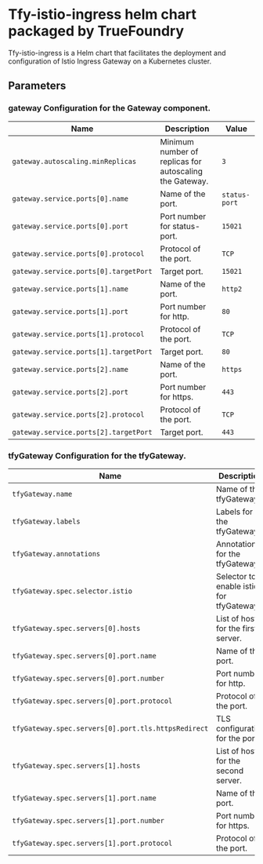# Tfy-istio-ingress helm chart packaged by TrueFoundry
Tfy-istio-ingress is a Helm chart that facilitates the deployment and configuration of Istio Ingress Gateway on a Kubernetes cluster.

## Parameters

### gateway Configuration for the Gateway component.

| Name                                  | Description                                             | Value         |
| ------------------------------------- | ------------------------------------------------------- | ------------- |
| `gateway.autoscaling.minReplicas`     | Minimum number of replicas for autoscaling the Gateway. | `3`           |
| `gateway.service.ports[0].name`       | Name of the port.                                       | `status-port` |
| `gateway.service.ports[0].port`       | Port number for status-port.                            | `15021`       |
| `gateway.service.ports[0].protocol`   | Protocol of the port.                                   | `TCP`         |
| `gateway.service.ports[0].targetPort` | Target port.                                            | `15021`       |
| `gateway.service.ports[1].name`       | Name of the port.                                       | `http2`       |
| `gateway.service.ports[1].port`       | Port number for http.                                   | `80`          |
| `gateway.service.ports[1].protocol`   | Protocol of the port.                                   | `TCP`         |
| `gateway.service.ports[1].targetPort` | Target port.                                            | `80`          |
| `gateway.service.ports[2].name`       | Name of the port.                                       | `https`       |
| `gateway.service.ports[2].port`       | Port number for https.                                  | `443`         |
| `gateway.service.ports[2].protocol`   | Protocol of the port.                                   | `TCP`         |
| `gateway.service.ports[2].targetPort` | Target port.                                            | `443`         |

### tfyGateway Configuration for the tfyGateway.

| Name                                                | Description                             | Value                 |
| --------------------------------------------------- | --------------------------------------- | --------------------- |
| `tfyGateway.name`                                   | Name of the tfyGateway.                 | `""`                  |
| `tfyGateway.labels`                                 | Labels for the tfyGateway.              | `{}`                  |
| `tfyGateway.annotations`                            | Annotations for the tfyGateway.         | `{}`                  |
| `tfyGateway.spec.selector.istio`                    | Selector to enable istio for tfyGateway | `{{ .Release.Name }}` |
| `tfyGateway.spec.servers[0].hosts`                  | List of hosts for the first server.     | `[]`                  |
| `tfyGateway.spec.servers[0].port.name`              | Name of the port.                       | `http-tfy-wildcard`   |
| `tfyGateway.spec.servers[0].port.number`            | Port number for http.                   | `80`                  |
| `tfyGateway.spec.servers[0].port.protocol`          | Protocol of the port.                   | `HTTP`                |
| `tfyGateway.spec.servers[0].port.tls.httpsRedirect` | TLS configuration for the port.         | `true`                |
| `tfyGateway.spec.servers[1].hosts`                  | List of hosts for the second server.    | `[]`                  |
| `tfyGateway.spec.servers[1].port.name`              | Name of the port.                       | `https-tfy-wildcard`  |
| `tfyGateway.spec.servers[1].port.number`            | Port number for https.                  | `443`                 |
| `tfyGateway.spec.servers[1].port.protocol`          | Protocol of the port.                   | `HTTPS`               |
